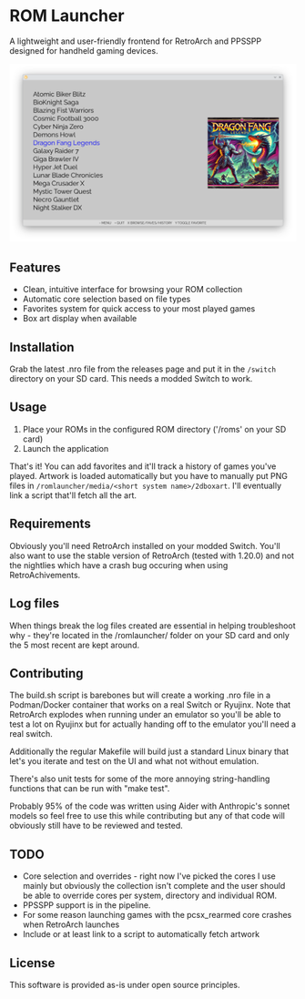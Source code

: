 # ROM Launcher

A lightweight and user-friendly frontend for RetroArch and PPSSPP designed for
handheld gaming devices.

![Screenshot of romlauncher](https://github.com/lreeves/romlauncher/blob/main/screenshot.png?raw=true)

## Features

- Clean, intuitive interface for browsing your ROM collection
- Automatic core selection based on file types
- Favorites system for quick access to your most played games
- Box art display when available

## Installation

Grab the latest .nro file from the releases page and put it in the `/switch`
directory on your SD card. This needs a modded Switch to work.

## Usage

1. Place your ROMs in the configured ROM directory ('/roms' on your SD card)
2. Launch the application

That's it! You can add favorites and it'll track a history of games you've
played. Artwork is loaded automatically but you have to manually put PNG files
in `/romlauncher/media/<short system name>/2dboxart`. I'll eventually link a
script that'll fetch all the art.

## Requirements

Obviously you'll need RetroArch installed on your modded Switch.  You'll also
want to use the stable version of RetroArch (tested with 1.20.0) and not the
nightlies which have a crash bug occuring when using RetroAchivements.

## Log files

When things break the log files created are essential in helping troubleshoot
why - they're located in the /romlauncher/ folder on your SD card and only the
5 most recent are kept around.

## Contributing

The build.sh script is barebones but will create a working .nro file in a
Podman/Docker container that works on a real Switch or Ryujinx. Note that
RetroArch explodes when running under an emulator so you'll be able to test a
lot on Ryujinx but for actually handing off to the emulator you'll need a real
switch.

Additionally the regular Makefile will build just a standard Linux binary that
let's you iterate and test on the UI and what not without emulation.

There's also unit tests for some of the more annoying string-handling functions
that can be run with "make test".

Probably 95% of the code was written using Aider with Anthropic's sonnet models
so feel free to use this while contributing but any of that code will obviously
still have to be reviewed and tested.

## TODO

- Core selection and overrides - right now I've picked the cores I use mainly
  but obviously the collection isn't complete and the user should be able to
  override cores per system, directory and individual ROM.
- PPSSPP support is in the pipeline.
- For some reason launching games with the pcsx_rearmed core crashes when
  RetroArch launches
- Include or at least link to a script to automatically fetch artwork

## License

This software is provided as-is under open source principles.

